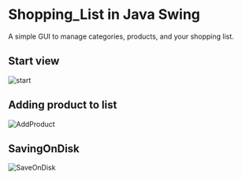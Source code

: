 # Shopping_List in Java Swing
A simple GUI to manage categories, products, and your shopping list.


## Start view
![start](./images/StartView.jpg)


## Adding product to list
![AddProduct](./images/AddProduct.jpg)


## SavingOnDisk
![SaveOnDisk](./images/SaveOnDisk.jpg)
